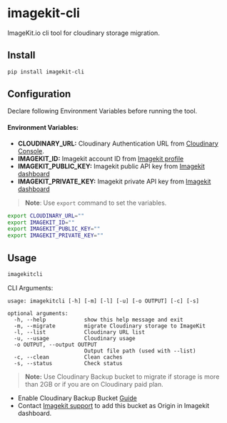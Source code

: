 # imagekit-cli
ImageKit.io cli tool for cloudinary storage migration.


## Install

```sh
pip install imagekit-cli
```

## Configuration
Declare following Environment Variables before running the tool. 

#### Environment Variables:
* **CLOUDINARY_URL:**	Cloudinary Authentication URL from [Cloudinary Console](https://cloudinary.com/console).
* **IMAGEKIT_ID:**	Imagekit account ID from [Imagekit profile](https://imagekit.io/dashboard#profile)
* **IMAGEKIT_PUBLIC_KEY:**	Imagekit public API key from [Imagekit dashboard](https://imagekit.io/dashboard#developers)
* **IMAGEKIT_PRIVATE_KEY:**	Imagekit private API key from [Imagekit dashboard](https://imagekit.io/dashboard#developers)

> **Note**: Use ```export``` command to set the variables. 
```sh
export CLOUDINARY_URL=""
export IMAGEKIT_ID=""
export IMAGEKIT_PUBLIC_KEY=""
export IMAGEKIT_PRIVATE_KEY=""
```


## Usage

```sh
imagekitcli
```
    
CLI Arguments:

```
usage: imagekitcli [-h] [-m] [-l] [-u] [-o OUTPUT] [-c] [-s]

optional arguments:
  -h, --help            show this help message and exit
  -m, --migrate         migrate Cloudinary storage to ImageKit
  -l, --list            Cloudinary URL list
  -u, --usage           Cloudinary usage
  -o OUTPUT, --output OUTPUT
                        Output file path (used with --list)
  -c, --clean           Clean caches
  -s, --status          Check status
``` 
  >**Note:** Use Cloudinary Backup bucket to migrate if storage is more than 2GB or if you are on Cloudinary paid plan. 

  * Enable Cloudinary Backup Bucket [Guide](https://support.cloudinary.com/hc/en-us/articles/360029234052-Enabling-Automatic-File-Backups-in-your-Cloudinary-Account)
  * Contact [Imagekit support](mailto:support@imagekit.io) to add this bucket as Origin in Imagekit dashboard. 

